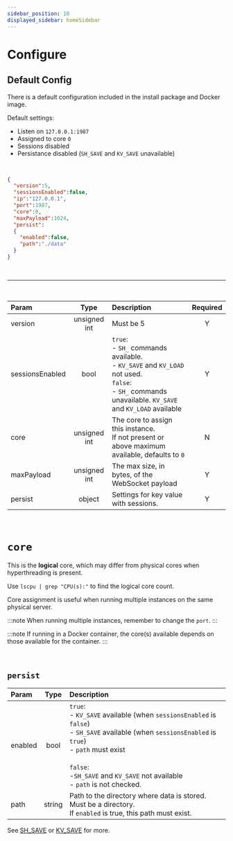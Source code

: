 ```yaml
---
sidebar_position: 10
displayed_sidebar: homeSidebar
---
```


# Configure


## Default Config

There is a default configuration included in the install package and Docker image. 

Default settings:

- Listen on `127.0.0.1:1987`
- Assigned to core `0`
- Sessions disabled
- Persistance disabled (`SH_SAVE` and `KV_SAVE` unavailable)


<br/>

```json title="default.json"
{
  "version":5,
  "sessionsEnabled":false,
  "ip":"127.0.0.1",
  "port":1987,
  "core":0,
  "maxPayload":1024,
  "persist":
  {
    "enabled":false,
    "path":"./data"
  }
}
```

<br/>

---

<br/>

|Param|Type|Description|Required|
|:---|:---:|:---|:---:|
|version|unsigned int|Must be 5|Y|
|sessionsEnabled|bool|`true`:<br/>- `SH_` commands available.<br/>- `KV_SAVE` and `KV_LOAD` not used.<br/>`false`:<br/>- `SH_` commands unavailable. `KV_SAVE` and `KV_LOAD` available|Y|
|core|unsigned int|The core to assign this instance.<br/> If not present or above maximum available, defaults to `0`|N|
|maxPayload|unsigned int|The max size, in bytes, of the WebSocket payload|Y|
|persist|object|Settings for key value with sessions.|Y|


<br/>

# `core`
This is the **logical** core, which may differ from physical cores when hyperthreading is present.<br/>

Use `lscpu | grep "CPU(s):"` to find the logical core count.

Core assignment is useful when running multiple instances on the same physical server. 

:::note
When running multiple instances, remember to change the `port`.
:::

:::note
If running in a Docker container, the core(s) available depends on those available for the container.
:::

<br/>

## `persist`

|Param|Type|Description|
|:---|:---:|:---|
|enabled|bool|`true`:<br/>- `KV_SAVE` available (when `sessionsEnabled` is `false`)<br/>- `SH_SAVE` available (when `sessionsEnabled` is `true`)<br/>- `path` must exist<br/><br/>`false`:<br/>-`SH_SAVE` and `KV_SAVE` not available<br/>- `path` is not checked.|
|path|string|Path to the directory where data is stored. Must be a directory.<br/>If `enabled` is true, this path must exist.|

See [SH_SAVE](../api/sessions/sh-save) or [KV_SAVE](../api/kv/kv-save) for more.




